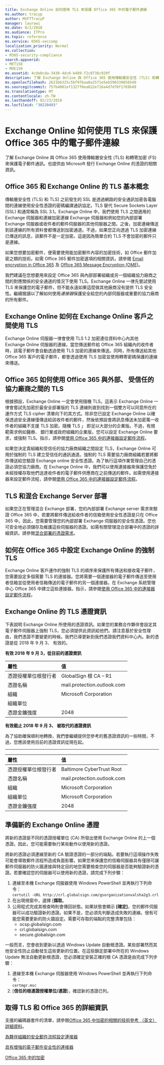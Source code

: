 ```yaml
---
title: Exchange Online 如何使用 TLS 來保護 Office 365 中的電子郵件連線
ms.author: tracyp
author: MSFTTracyP
manager: laurawi
ms.date: 8/2/2018
ms.audience: ITPro
ms.topic: reference
ms.service: O365-seccomp
localization_priority: Normal
ms.collection:
- M365-security-compliance
search.appverid:
- MET150
- MOE150
ms.assetid: 4cde0cda-3430-4dc0-b489-f2c0736c929f
description: 了解 Exchange Online 與 Office 365 使用傳輸層安全性 (TLS) 和轉寄加密 (FS) 來保護電子郵件通訊。也取得由 Microsoft 發行 Exchange Online 的憑證的相關資訊。
ms.openlocfilehash: 2621bb325c5bf97baa0a25f1e5eb590339856549
ms.sourcegitcommit: f57b4001ef1327f0ea622e716a4d7d78f1769b49
ms.translationtype: MT
ms.contentlocale: zh-TW
ms.lasthandoff: 02/23/2019
ms.locfileid: "30220493"
---
```

# <a name="how-exchange-online-uses-tls-to-secure-email-connections-in-office-365"></a>Exchange Online 如何使用 TLS 來保護 Office 365 中的電子郵件連線

了解 Exchange Online 與 Office 365 使用傳輸層安全性 (TLS) 和轉寄加密 (FS) 來保護電子郵件通訊。也提供由 Microsoft 發行 Exchange Online 的憑證的相關資訊。
  
## <a name="tls-basics-for-office-365-and-exchange-online"></a>Office 365 和 Exchange Online 的 TLS 基本概念

傳輸層安全性 (TLS) 和 TLS] 之前發生的 SSL 是透過網路的安全通訊加密各電腦間的連線使用安全性憑證的密碼編譯通訊協定。TLS 替代 Secure Sockets Layer (SSL) 和通常稱為 SSL 3.1。Exchange Online 中，我們使用 TLS 之間適用的 Exchange 伺服器和連線加密連線 Exchange 伺服器和例如您的內部部署 Exchange 伺服器或收件者的郵件伺服器的其他伺服器之間。之後，加密連線傳送到該連線的所有資料會都傳送到加密通道。不過，如果您正向透過 TLS 加密連線已傳送的訊息，該郵件不是一定加密。這是因為簡單合約 TLS 不會加密的郵件只是連線。
  
如果您想要加密郵件，便需要使用能加密郵件內容的加密技術，如 Office 郵件加密之類的技術。如需 Office 365 郵件加密選項的相關資訊，請參閱 [Email encryption in Office 365](email-encryption.md) 及 [Office 365 Message Encryption (OME)](ome.md)。 
  
我們建議在您想要用來設定 Office 365 與內部部署組織或另一個組織協力廠商之間的對應關係的安全通道的情況下使用 TLS。Exchange Online 一律先嘗試使用 TLS 來保護您的電子郵件，但不能永遠如果這麼做其他廠商沒有提供 TLS 安全性。繼續閱讀以了解如何使用*連接器*保護安全給您的內部伺服器或重要的協力廠商的所有郵件。 
  
## <a name="how-exchange-online-uses-tls-between-exchange-online-customers"></a>Exchange Online 如何在 Exchange Online 客戶之間使用 TLS

Exchange Online 伺服器一律會使用 TLS 1.2 加密連往資料中心內其他 Exchange Online 伺服器的連線。當您傳送郵件給 Office 365 組織內的收件者時，該電子郵件會自動透過使用 TLS 加密的連線來傳送。同時，所有傳送給其他 Office 365 客戶的電子郵件，都會透過使用 TLS 加密並使用轉寄密碼保護的連線來傳送。
  
## <a name="how-office-365-uses-tls-between-office-365-and-external-trusted-partners"></a>Office 365 如何使用 Office 365 與外部、 受信任的協力廠商之間的 TLS

根據預設，Exchange Online 一定會使用隨機 TLS。這表示 Exchange Online 一律會嘗試先加密於最安全部署版的 TLS 連線則直到找到一個雙方可以同意所在的運作方式 TLS cipher 清單向下的其方式。除非您已設定 Exchange Online 以確保透過安全連線僅傳送給該收件者的郵件，然後依預設會將訊息傳送未加密萬一收件者的組織不支援 TLS 加密。隨機 TLS 」 即足以大部分的企業版。不過，有規範需求例如醫療、 銀行業或政府組織的企業版，您可以設定 Exchange Online 要求，或強制 TLS。指示，請參閱[使用 Office 365 中的連接器設定郵件流程](https://technet.microsoft.com/library/ms.exch.eac.connectorselection%28v=exchg.150%29.aspx)。
  
如果您決定貴組織和受信任的協力廠商組織之間設定 TLS，Exchange Online 可用於強制的 TLS 建立受信任的通訊通道。強制的 TLS 需要協力廠商組織若要將郵件傳送給您驗證 Exchange online 安全性憑證。為了執行這項作業管理自己的憑證必須您協力廠商。在 Exchange Online 中，我們可以使用連接器來保護您免於未經授權存取他們送達收件者的電子郵件供應商在之前傳送的郵件。如需使用連接器來設定郵件流程，請參閱[使用 Office 365 中的連接器設定郵件流程](https://technet.microsoft.com/library/ms.exch.eac.connectorselection%28v=exchg.150%29.aspx)。
  
## <a name="tls-and-hybrid-exchange-server-deployments"></a>TLS 和混合 Exchange Server 部署

如果您正在管理混合 Exchange 部署，您的內部部署 Exchange server 需求來驗證 Office 365 中，若要將郵件傳送給收件者的信箱使用安全性憑證是只在 Office 365 中。因此，您需要管理您的內部部署 Exchange 伺服器的安全性憑證。您也可安全地必須儲存及維護這些伺服器的憑證。如需有關管理混合部署中的憑證的詳細資訊，請參閱[混合部署的憑證需求](https://technet.microsoft.com/library/hh563848%28v=exchg.150%29.aspx)。
  
## <a name="how-to-set-up-forced-tls-for-exchange-online-in-office-365"></a>如何在 Office 365 中設定 Exchange Online 的強制 TLS

Exchange Online 客戶運作的強制 TLS 的順序來保護所有傳送和接收電子郵件，您需要設定多個需要 TLS 的連接器。您將需要一個連接器的電子郵件傳送至使用者信箱並從使用者信箱傳送的電子郵件的另一個連接器。在 Exchange 系統管理中心 Office 365 中建立這些連接器。指示，請參閱[使用 Office 365 中的連接器設定郵件流程](https://technet.microsoft.com/library/ms.exch.eac.connectorselection%28v=exchg.150%29.aspx)。
  
## <a name="tls-certificate-information-for-exchange-online"></a>Exchange Online 的 TLS 憑證資訊

下表說明 Exchange Online 所使用的憑證資訊。如果您的業務合作夥伴會設定其電子郵件伺服器上強制 TLS，您必須提供此資訊給他們。請注意基於安全性理由，我們憑證不要變更的時候。我們已導更新到我們憑證我們資料中心內。新的憑證是從 2018 年 9 月 3、 有效的。
  
 **有效 2018 年 9 月 3，從目前的憑證資訊**
  
|**屬性**|**值**|
|:-----|:-----|
|憑證授權單位根發行者  <br/> |GlobalSign 根 CA – R1 <br/> |
|憑證名稱  <br/> |mail.protection.outlook.com  <br/> |
|組織  <br/> |Microsoft Corporation  <br/> |
|組織單位  <br/> |  <br/> |
|憑證金鑰強度  <br/> |2048  <br/> |
   
 **有效截止 2018 年 9 月 3、 被取代的憑證資訊**
  
為了協助確保順利地轉換，我們會繼續提供您參考的舊憑證資訊的一些時間，不過，您應該使用目前的憑證資訊從現在起。
  
****

|**屬性**|**值**|
|:-----|:-----|
|憑證授權單位根發行者  <br/> |Baltimore CyberTrust Root  <br/> |
|憑證名稱  <br/> |mail.protection.outlook.com  <br/> |
|組織  <br/> |Microsoft Corporation  <br/> |
|組織單位  <br/> |Microsoft Corporation  <br/> |
|憑證金鑰強度  <br/> |2048  <br/> |
   
## <a name="prepare-for-the-new-exchange-online-certificate"></a>準備新的 Exchange Online 憑證

將新的憑證是不同的憑證授權單位 (CA) 所發出使用 Exchange Online 的上一個憑證。因此，您可能需要執行某些動作以使用新的憑證。

將新的憑證必須連線至新的 CA 驗證憑證的一部分的端點。若要執行這項操作失敗可能會導致郵件流程所造成負面影響。如果您來保護您的信箱伺服器具有僅限可讓郵件伺服器的防火牆連接與特定目的地您需要檢查您的伺服器是否能夠驗證新的憑證。若要確認您的伺服器可以使用新的憑證，請完成下列步驟：

1. 連線至本機 Exchange 伺服器使用 Windows PowerShell 並再執行下列命令：  
  `certutil -URL http://crl.globalsign.com/gsorganizationvalsha2g3.crl`
2. 在出現視窗中，選擇 [**擷取**。
3. 公用程式完成其檢查時則會傳回狀態。如果狀態會顯示 **[確定]**，您的郵件伺服器可以成功驗證新的憑證。如果不是，您必須先判斷造成失敗的連線。很有可能您需要更新的防火牆設定。需要可存取的端點的完整清單包括：
    - ocsp.globalsign.com
     - crl.globalsign.com
     - secure.globalsign.com   

一般而言，您會收到更新以透過 Windows Update 自動根憑證。某些部署然而其他安全性防止自動發生這些更新的位置。在這些鎖定部署中所在的 Windows Update 無法自動更新根憑證，您必須確定安裝正確的根 CA 憑證是由完成下列步驟：
1.  連線至本機 Exchange 伺服器使用 Windows PowerShell 並再執行下列命令：  
  `certmgr.msc`
2. [**信任的根憑證授權單位/憑證**]，確認新的憑證已列。

## <a name="get-more-information-about-tls-and-office-365"></a>取得 TLS 和 Office 365 的詳細資訊

支援的編碼器套件的清單，請參閱[Office 365 中加密的相關的技術參考 （英文） 詳細資料](technical-reference-details-about-encryption.md)。
  
[為夥伴組織的安全郵件流程設定連接器](https://technet.microsoft.com/library/dn751021%28v=exchg.150%29.aspx)
  
[具有增強的電子郵件安全性的連接器](https://technet.microsoft.com/library/261d92e4-7371-4555-b781-2062b5bb5278.aspx)
  
[Office 365 中的加密](encryption.md)
  

